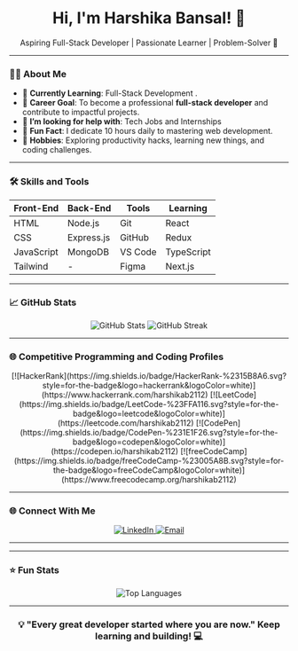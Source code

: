 <h1 align="center">Hi, I'm Harshika Bansal! 👋</h1>

<p align="center">
Aspiring Full-Stack Developer | Passionate Learner | Problem-Solver 🚀
</p>

---

### 👩‍💻 About Me

- 🌱 **Currently Learning**: Full-Stack Development .
- 💼 **Career Goal**: To become a professional **full-stack developer** and contribute to impactful projects.
- 🤝 **I’m looking for help with**: Tech Jobs and Internships
- 🌟 **Fun Fact**: I dedicate 10 hours daily to mastering web development.
- 🧠 **Hobbies**: Exploring productivity hacks, learning new things, and coding challenges.

---

### 🛠️ Skills and Tools

| Front-End  | Back-End   | Tools       | Learning    |
|------------|------------|-------------|-------------|
| HTML       | Node.js    | Git         | React       |
| CSS        | Express.js | GitHub      | Redux       |
| JavaScript | MongoDB    | VS Code     | TypeScript  |
| Tailwind   | -          | Figma       | Next.js     |

---

### 📈 GitHub Stats

<p align="center">
  <img src="https://github-readme-stats.vercel.app/api?username=harshikab2112&show_icons=true&theme=radical" alt="GitHub Stats" />
  <img src="https://github-readme-streak-stats.herokuapp.com?user=harshikab2112&theme=radical" alt="GitHub Streak" />
</p>

---
### 🌐 Competitive Programming and Coding Profiles

<center>
[![HackerRank](https://img.shields.io/badge/HackerRank-%2315B8A6.svg?style=for-the-badge&logo=hackerrank&logoColor=white)](https://www.hackerrank.com/harshikab2112)
[![LeetCode](https://img.shields.io/badge/LeetCode-%23FFA116.svg?style=for-the-badge&logo=leetcode&logoColor=white)](https://leetcode.com/harshikab2112)
[![CodePen](https://img.shields.io/badge/CodePen-%231E1F26.svg?style=for-the-badge&logo=codepen&logoColor=white)](https://codepen.io/harshikab2112)
[![freeCodeCamp](https://img.shields.io/badge/freeCodeCamp-%23005A8B.svg?style=for-the-badge&logo=freeCodeCamp&logoColor=white)](https://www.freecodecamp.org/harshikab2112)
</center>

---

### 🌐 Connect With Me

<p align="center">
  <a href="https://www.linkedin.com/in/harshika-bansal-2a855b154/" target="_blank">
    <img src="https://img.shields.io/badge/LinkedIn-%230077B5.svg?style=for-the-badge&logo=linkedin&logoColor=white" alt="LinkedIn" />
  </a>
  <a href="mailto:hinabansal321@gmail.com" target="_blank">
    <img src="https://img.shields.io/badge/Email-D14836?style=for-the-badge&logo=gmail&logoColor=white" alt="Email" />
  </a>
</p>

---

<!--### 📝 Latest Projects-->

---

### ⭐ Fun Stats

<p align="center">
  <img src="https://github-readme-stats.vercel.app/api/top-langs/?username=harshikab2112&layout=compact&theme=radical" alt="Top Languages" />
</p>

---

<h3 align="center">💡 "Every great developer started where you are now." Keep learning and building! 💻</h3>
